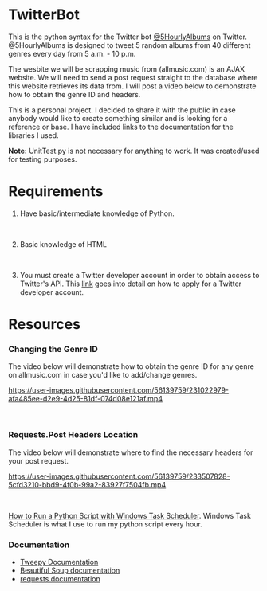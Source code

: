 # TwitterBot
This is the python syntax for the Twitter bot [@5HourlyAlbums](https://twitter.com/5HourlyAlbums) on Twitter. @5HourlyAlbums is designed to tweet 5 random albums from 40 different genres every day from 5 a.m. - 10 p.m.

The wesbite we will be scrapping music from (allmusic.com) is an AJAX website. We will need to send a post request straight to the database where this website retrieves its data from. I will post a video below to demonstrate how to obtain the genre ID and headers.

This is a personal project. I decided to share it with the public in case anybody would like to create something similar and is looking for a reference or base. I have included links to the documentation for the libraries I used.

**Note:** UnitTest.py is not necessary for anything to work. It was created/used for testing purposes.

# Requirements
1. Have basic/intermediate knowledge of Python.
<br />

2. Basic knowledge of HTML

<br />

3. You must create a Twitter developer account in order to obtain access to Twitter's API. This [link](https://developer.twitter.com/en/support/twitter-api/developer-account) goes into detail on how to apply for a Twitter developer account.

# Resources

### Changing the Genre ID
The video below will demonstrate how to obtain the genre ID for any genre on allmusic.com in case you'd like to add/change genres.

https://user-images.githubusercontent.com/56139759/231022979-afa485ee-d2e9-4d25-81df-074d08e121af.mp4

<br />

### Requests.Post Headers Location
The video below will demonstrate where to find the necessary headers for your post request.


https://user-images.githubusercontent.com/56139759/233507828-5cfd3210-bbd9-4f0b-99a2-83927f7504fb.mp4

<br />

[How to Run a Python Script with Windows Task Scheduler](https://www.youtube.com/watch?v=4n2fC97MNac). Windows Task Scheduler is what I use to run my python script every hour.

### Documentation
* [Tweepy Documentation](https://docs.tweepy.org/en/stable/)
* [Beautiful Soup documentation](https://beautiful-soup-4.readthedocs.io/en/latest/)
* [requests documentation](https://requests.readthedocs.io/en/latest/user/quickstart/)
